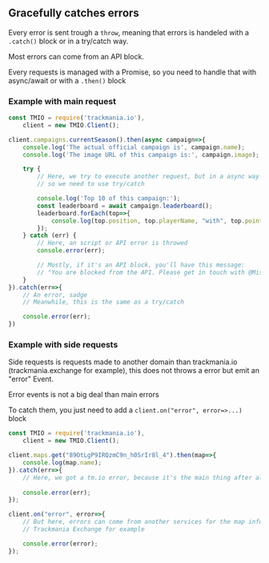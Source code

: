 ## Gracefully catches errors

Every error is sent trough a `throw`, meaning that errors is handeled with a `.catch()` block or in a try/catch way.

Most errors can come from an API block.

Every requests is managed with a Promise, so you need to handle that with async/await or with a `.then()` block

### Example with main request

```js
const TMIO = require('trackmania.io'),
    client = new TMIO.Client();

client.campaigns.currentSeason().then(async campaign=>{
    console.log('The actual official campaign is', campaign.name);
    console.log('The image URL of this campaign is:', campaign.image);

    try {
        // Here, we try to execute another request, but in a async way
        // so we need to use try/catch

        console.log('Top 10 of this campaign:');
        const leaderboard = await campaign.leaderboard();
        leaderboard.forEach(top=>{
            console.log(top.position, top.playerName, "with", top.points, "points");
        });
    } catch (err) {
        // Here, an script or API error is throwed
        console.error(err);

        // Mostly, if it's an API block, you'll have this message:
        // "You are blocked from the API. Please get in touch with @Miss#8888 on Discord: https://openplanet.nl/link/discord - or DM me on Twitter: https://twitter.com/codecatt -- For more information on third-party API usage, see the following page: https://openplanet.nl/tmio/api"
    }
}).catch(err=>{
    // An error, sadge
    // Meanwhile, this is the same as a try/catch

    console.error(err);
})
```

### Example with side requests

Side requests is requests made to another domain than trackmania.io (trackmania.exchange for example), this does not throws a error but emit an "error" Event.

Error events is not a big deal than main errors

To catch them, you just need to add a `client.on("error", error=>...)` block

```js
const TMIO = require('trackmania.io'),
    client = new TMIO.Client();

client.maps.get("89OtLgP9IRQzmC9n_h0SrIr8l_4").then(map=>{
    console.log(map.name);
}).catch(err=>{
    // Here, we got a tm.io error, because it's the main thing after all
    
    console.error(err);
});

client.on("error", error=>{
    // But here, errors can come from another services for the map info
    // Trackmania Exchange for example

    console.error(error);
});

```